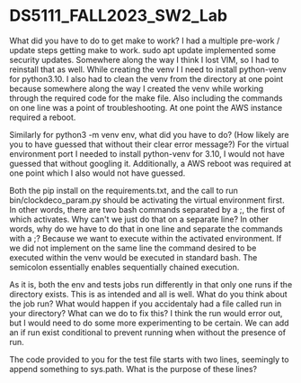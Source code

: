 # DS5111_FALL2023_SW2_Lab

What did you have to do to get make to work?
I had a multiple pre-work / update steps getting make to work. sudo apt update implemented some security updates. Somewhere along the way I think I lost VIM, so I had to reinstall that as well. While creating the venv I I need to install python-venv for python3.10. I also had to clean the venv from the directory at one point because somewhere along the way I created the venv while working through the required code for the make file. Also including the commands on one line was a point of troubleshooting. At one point the AWS instance required a reboot. 

Similarly for python3 -m venv env, what did you have to do? (How likely are you to have guessed that without their clear error message?)
For the virtual environment port I needed to install python-venv for 3.10, I would not have guessed that without googling it. Additionally, a AWS reboot was required at one point which I also would not have guessed. 

Both the pip install on the requirements.txt, and the call to run bin/clockdeco_param.py should be activating the virtual environment first. In other words, there are two bash commands separated by a ;, the first of which activates. Why can't we just do that on a separate line? 
In other words, why do we have to do that in one line and separate the commands with a ;?  Because we want to execute within the activated environment. If we did not implement on the same line the command desired to be executed within the venv would be executed in standard bash. The semicolon essentially enables sequentially chained execution.

As it is, both the env and tests jobs run differently in that only one runs if the directory exists. This is as intended and all is well. What do you think about the job run? What would happen if you accidentaly had a file called run in your directory? What can we do to fix this? 
I think the run would error out, but I would need to do some more experimenting to be certain. We can add an if run exist conditional to prevent running when without the presence of run. 

The code provided to you for the test file starts with two lines, seemingly to append something to sys.path. What is the purpose of these lines?
